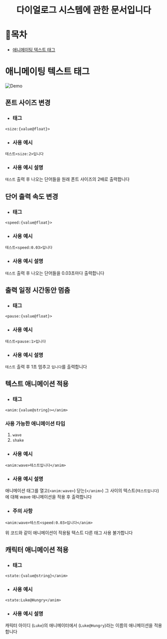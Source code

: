 <div align=center>

# 다이얼로그 시스템에 관한 문서입니다

</div>


# 📝목차
- [애니메이팅 텍스트 태그](#애니메이팅-텍스트-태그)


# 애니메이팅 텍스트 태그

![Demo](https://i.ibb.co/x2HVPxc/IMG-1036.gif)

## 폰트 사이즈 변경
- ### 태그
```
<size:{value@float}>
```
- ### 사용 예시
```
테스트<size:2>입니다
```
- ### 사용 예시 설명
`테스트` 출력 후 나오는 단어들을 원래 폰트 사이즈의 2배로 출력합니다

## 단어 출력 속도 변경
- ### 태그
```
<speed:{value@float}>
```
- ### 사용 예시
```
테스트<speed:0.03>입니다
```
- ### 사용 예시 설명
`테스트` 출력 후 나오는 단어들을 0.03초마다 출력합니다

## 출력 일정 시간동안 멈춤
- ### 태그
```
<pause:{value@float}>
```
- ### 사용 예시
```
테스트<pause:1>입니다
```
- ### 사용 예시 설명
`테스트` 출력 후 1초 멈추고 `입니다`를 출력합니다

## 텍스트 애니메이션 적용
- ### 태그
```
<anim:{value@string}></anim>
```
### 사용 가능한 애니메이션 타입
1. `wave`
2. `shake`
- ### 사용 예시
```
<anim:wave>테스트입니다</anim>
```
- ### 사용 예시 설명
애니메이션 태그를 열고(`<anim:wave>`) 닫는(`</anim>`) 그 사이의 텍스트(`테스트입니다`)에 대해 wave 애니메이션을 적용 후 출력합니다
- ### 주의 사항
```
<anim:wave>테스트<speed:0.03>입니다</anim>
```
위 코드와 같이 애니메이션이 적용될 텍스트 다른 태그 사용 불가합니다

## 캐릭터 애니메이션 적용
- ### 태그
```
<state:{value@string}</anim>
```
- ### 사용 예시
```
<state:Luke@Hungry</anim>
```
- ### 사용 예시 설명
캐릭터 아이디 (`Luke`)의 애니메이터에서 (`Luke@Hungry`)라는 이름의 애니메이션을 적용합니다